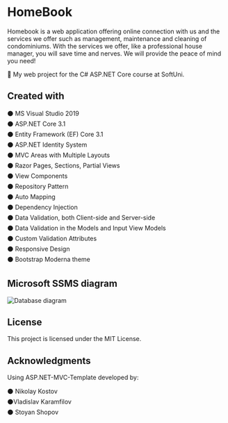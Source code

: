 # HomeBook

Homebook is a web application offering online connection with us and the services we offer such as management, maintenance and cleaning of condominiums. With the services we offer, like a professional house manager, you will save time and nerves. We will provide the peace of mind you need!

 :notebook: My web project for the C# ASP.NET Core course at SoftUni.

## Created with

:black_circle: MS Visual Studio 2019 <br />
:black_circle: ASP.NET Core 3.1 <br />
:black_circle: Entity Framework (EF) Core 3.1 <br />
:black_circle: ASP.NET Identity System <br />
:black_circle: MVC Areas with Multiple Layouts <br />
:black_circle: Razor Pages, Sections, Partial Views <br />
:black_circle: View Components <br />
:black_circle: Repository Pattern <br />
:black_circle: Auto Мapping <br />
:black_circle: Dependency Injection <br />
:black_circle: Data Validation, both Client-side and Server-side <br />
:black_circle: Data Validation in the Models and Input View Models <br />
:black_circle: Custom Validation Attributes <br />
:black_circle: Responsive Design <br />
:black_circle: Bootstrap Moderna theme <br />

## Microsoft SSMS diagram

![Database diagram](https://user-images.githubusercontent.com/46685187/101680910-0b921700-3a6a-11eb-9e7b-82fe5b793756.JPG)

## License

This project is licensed under the MIT License.

## Acknowledgments

Using ASP.NET-MVC-Template developed by:

   :black_circle: Nikolay Kostov <br />
   :black_circle:Vladislav Karamfilov <br />
   :black_circle: Stoyan Shopov <br />
